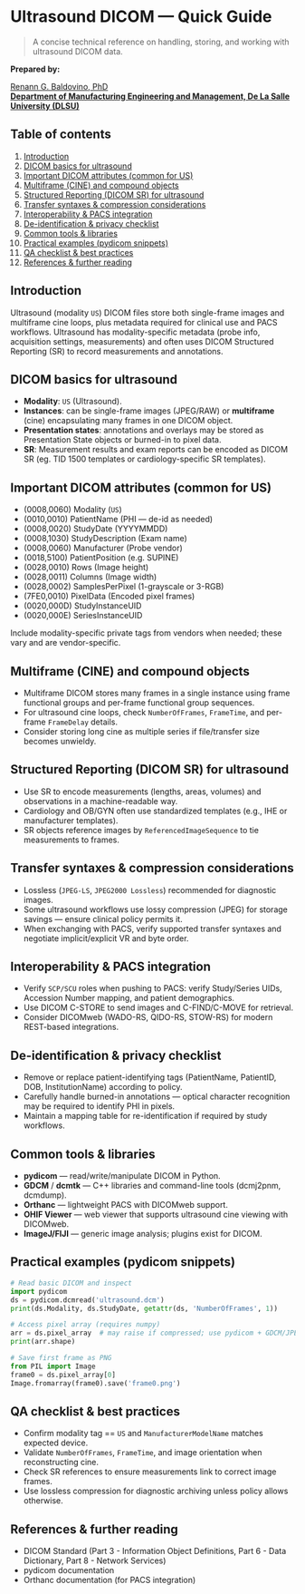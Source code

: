 # Ultrasound DICOM — Quick Guide
> A concise technical reference on handling, storing, and working with ultrasound DICOM data.

**Prepared by:**  

[Renann G. Baldovino, PhD](https://www.dlsu.edu.ph/colleges/gcoe/academic-departments/manufacturing-engineering-management/faculty-profile/renann-baldovino/)  
**[Department of Manufacturing Engineering and Management, De La Salle University (DLSU)](https://www.dlsu.edu.ph/colleges/gcoe/academic-departments/manufacturing-engineering-management/)**  

## Table of contents
1. [Introduction](#introduction)
2. [DICOM basics for ultrasound](#dicom-basics-for-ultrasound)
3. [Important DICOM attributes (common for US)](#important-dicom-attributes-common-for-us)
4. [Multiframe (CINE) and compound objects](#multiframe-cine-and-compound-objects)
5. [Structured Reporting (DICOM SR) for ultrasound](#structured-reporting-dicom-sr-for-ultrasound)
6. [Transfer syntaxes & compression considerations](#transfer-syntaxes--compression-considerations)
7. [Interoperability & PACS integration](#interoperability--pacs-integration)
8. [De-identification & privacy checklist](#de-identification--privacy-checklist)
9. [Common tools & libraries](#common-tools--libraries)
10. [Practical examples (pydicom snippets)](#practical-examples-pydicom-snippets)
11. [QA checklist & best practices](#qa-checklist--best-practices)
12. [References & further reading](#references--further-reading)

## Introduction
Ultrasound (modality `US`) DICOM files store both single-frame images and multiframe cine loops, plus metadata required for clinical use and PACS workflows. Ultrasound has modality-specific metadata (probe info, acquisition settings, measurements) and often uses DICOM Structured Reporting (SR) to record measurements and annotations.

## DICOM basics for ultrasound
- **Modality**: `US` (Ultrasound).
- **Instances**: can be single-frame images (JPEG/RAW) or **multiframe** (cine) encapsulating many frames in one DICOM object.
- **Presentation states**: annotations and overlays may be stored as Presentation State objects or burned-in to pixel data.
- **SR**: Measurement results and exam reports can be encoded as DICOM SR (eg. TID 1500 templates or cardiology-specific SR templates).

## Important DICOM attributes (common for US)
- (0008,0060) Modality (`US`)
- (0010,0010) PatientName (PHI — de-id as needed)
- (0008,0020) StudyDate (YYYYMMDD)
- (0008,1030) StudyDescription (Exam name)
- (0008,0060) Manufacturer (Probe vendor)
- (0018,5100) PatientPosition (e.g. SUPINE)
- (0028,0010) Rows (Image height)
- (0028,0011) Columns (Image width)
- (0028,0002) SamplesPerPixel (1-grayscale or 3-RGB)
- (7FE0,0010) PixelData (Encoded pixel frames)
- (0020,000D) StudyInstanceUID
- (0020,000E) SeriesInstanceUID

Include modality-specific private tags from vendors when needed; these vary and are vendor-specific.

## Multiframe (CINE) and compound objects
- Multiframe DICOM stores many frames in a single instance using frame functional groups and per-frame functional group sequences.
- For ultrasound cine loops, check `NumberOfFrames`, `FrameTime`, and per-frame `FrameDelay` details.
- Consider storing long cine as multiple series if file/transfer size becomes unwieldy.

## Structured Reporting (DICOM SR) for ultrasound
- Use SR to encode measurements (lengths, areas, volumes) and observations in a machine-readable way.
- Cardiology and OB/GYN often use standardized templates (e.g., IHE or manufacturer templates).
- SR objects reference images by `ReferencedImageSequence` to tie measurements to frames.

## Transfer syntaxes & compression considerations
- Lossless (`JPEG-LS`, `JPEG2000 Lossless`) recommended for diagnostic images.
- Some ultrasound workflows use lossy compression (JPEG) for storage savings — ensure clinical policy permits it.
- When exchanging with PACS, verify supported transfer syntaxes and negotiate implicit/explicit VR and byte order.

## Interoperability & PACS integration
- Verify `SCP/SCU` roles when pushing to PACS: verify Study/Series UIDs, Accession Number mapping, and patient demographics.
- Use DICOM C-STORE to send images and C-FIND/C-MOVE for retrieval.
- Consider DICOMweb (WADO-RS, QIDO-RS, STOW-RS) for modern REST-based integrations.

## De-identification & privacy checklist
- Remove or replace patient-identifying tags (PatientName, PatientID, DOB, InstitutionName) according to policy.
- Carefully handle burned-in annotations — optical character recognition may be required to identify PHI in pixels.
- Maintain a mapping table for re-identification if required by study workflows.

## Common tools & libraries
- **pydicom** — read/write/manipulate DICOM in Python.
- **GDCM** / **dcmtk** — C++ libraries and command-line tools (dcmj2pnm, dcmdump).
- **Orthanc** — lightweight PACS with DICOMweb support.
- **OHIF Viewer** — web viewer that supports ultrasound cine viewing with DICOMweb.
- **ImageJ/FIJI** — generic image analysis; plugins exist for DICOM.

## Practical examples (pydicom snippets)
```python
# Read basic DICOM and inspect
import pydicom
ds = pydicom.dcmread('ultrasound.dcm')
print(ds.Modality, ds.StudyDate, getattr(ds, 'NumberOfFrames', 1))

# Access pixel array (requires numpy)
arr = ds.pixel_array  # may raise if compressed; use pydicom + GDCM/JPEG2000 support
print(arr.shape)

# Save first frame as PNG
from PIL import Image
frame0 = ds.pixel_array[0]
Image.fromarray(frame0).save('frame0.png')
```

## QA checklist & best practices
- Confirm modality tag == `US` and `ManufacturerModelName` matches expected device.
- Validate `NumberOfFrames`, `FrameTime`, and image orientation when reconstructing cine.
- Check SR references to ensure measurements link to correct image frames.
- Use lossless compression for diagnostic archiving unless policy allows otherwise.

## References & further reading
- DICOM Standard (Part 3 - Information Object Definitions, Part 6 - Data Dictionary, Part 8 - Network Services)
- pydicom documentation
- Orthanc documentation (for PACS integration)
